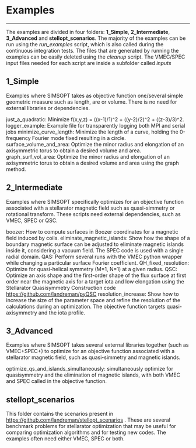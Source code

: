 # Examples
---
The examples are divided in four folders: **1_Simple**, **2_Intermediate**, **3_Advanced** and **stellopt_scenarios**. The majority of the examples can be run using the *run_examples* script, which is also called during the continuous integration tests. The files that are generated by running the examples can be easily deleted using the *cleanup* script. The VMEC/SPEC input files needed for each script are inside a subfolder called *inputs*

## 1_Simple

Examples where SIMSOPT takes as objective function one/several simple geometric measure such as length, are or volume. There is no need for external libraries or dependencies.

just_a_quadratic: Minimize f(x,y,z) = ((x-1)/1)^2 + ((y-2)/2)^2 + ((z-3)/3)^2.
logger_example: Example file for transparently logging both MPI and serial jobs
minimize_curve_length: Minimize the length of a curve, holding the 0-frequency Fourier mode fixed resulting in a circle.
surface_volume_and_area: Optimize the minor radius and elongation of an axisymmetric torus to obtain a desired volume and area.
graph_surf_vol_area: Optimize the minor radius and elongation of an axisymmetric torus to obtain a desired volume and area using the graph method.

## 2_Intermediate

Examples where SIMSOPT specifically optimizes for an objective function associated with a stellarator magnetic field such as quasi-simmetry or rotational transform. These scripts need external dependencies, such as VMEC, SPEC or QSC.

boozer: How to compute surfaces in Boozer coordinates for a magnetic field induced by coils.
eliminate_magnetic_islands: Show how the shape of a boundary magnetic
surface can be adjusted to eliminate magnetic islands inside it,
considering a vacuum field. The SPEC code is used with a single radial domain.
QAS: Perform several runs with the VMEC python wrapper while changing a particular surface Fourier coefficient.
QH_fixed_resolution: Optimize for quasi-helical symmetry (M=1, N=1) at a given radius.
QSC: Optimize an axis shape and the first-order shape of the flux surface
at first order near the magnetic axis for a target iota and low elongation
using the Stellarator Quasisymmetry Construction code https://github.com/landreman/pyQSC
resolution_increase: Show how to increase the size of the parameter space and refine the resolution of the calculations during an optimization. The objective function targets quasi-axisymmetry and the iota profile.

## 3_Advanced

Examples where SIMSOPT takes several external libraries together (such as VMEC+SPEC+) to optimize for an objective function associated with a stellarator magnetic field, such as quasi-simmetry and magnetic islands.

optimize_qs_and_islands_simultaneously: simultaneously optimize for quasisymmetry and the elimination of magnetic islands, with both VMEC and SPEC called in the objective function.

## stellopt_scenarios

This folder contains the scenarios present in https://github.com/landreman/stellopt_scenarios . These are several benchmark problems for stellarator optimization that may be useful for comparing optimization algorithms and for testing new codes. The examples often need either VMEC, SPEC or both.
